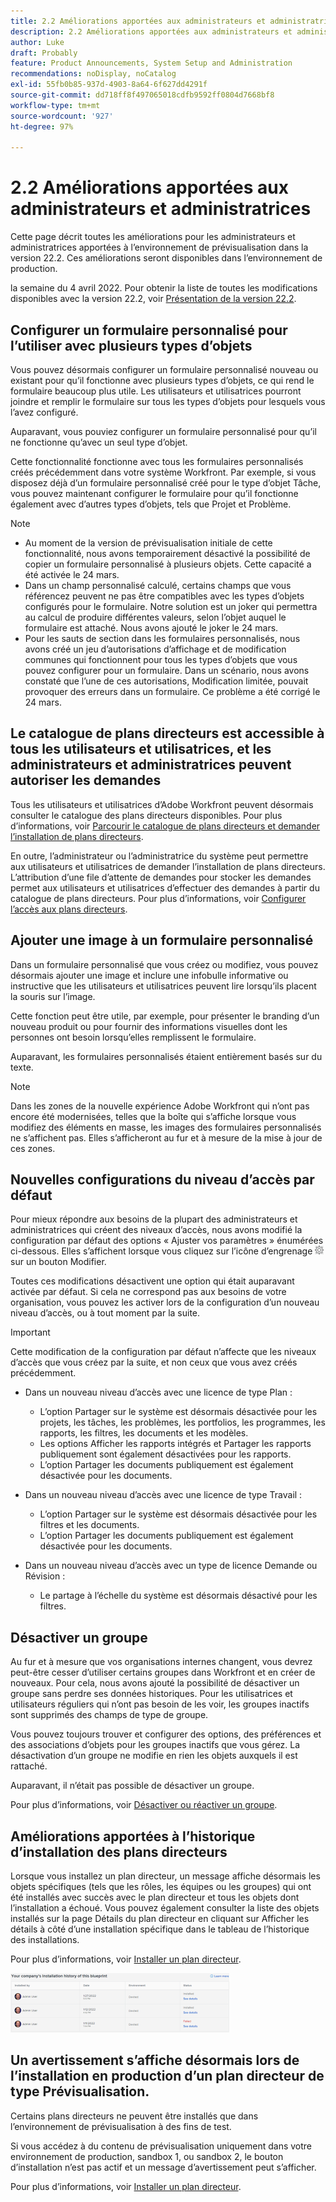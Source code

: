 ```yaml
---
title: 2.2 Améliorations apportées aux administrateurs et administratrices
description: 2.2 Améliorations apportées aux administrateurs et administratrices
author: Luke
draft: Probably
feature: Product Announcements, System Setup and Administration
recommendations: noDisplay, noCatalog
exl-id: 55fb0b85-937d-4903-8a64-6f627dd4291f
source-git-commit: dd718ff8f497065018cdfb9592ff0804d7668bf8
workflow-type: tm+mt
source-wordcount: '927'
ht-degree: 97%

---
```


# 2.2 Améliorations apportées aux administrateurs et administratrices

Cette page décrit toutes les améliorations pour les administrateurs et administratrices apportées à l’environnement de prévisualisation dans la version 22.2. Ces améliorations seront disponibles dans l’environnement de production.

<!--
<MadCap:conditionalText data-mc-conditions="QuicksilverOrClassic.Draft mode">
in January 2022
</MadCap:conditionalText>
-->

la semaine du 4 avril 2022. Pour obtenir la liste de toutes les modifications disponibles avec la version 22.2, voir [Présentation de la version 22.2](../../../product-announcements/product-releases/22.2-release-activity/22-2-release-overview.md).

## Configurer un formulaire personnalisé pour l’utiliser avec plusieurs types d’objets

Vous pouvez désormais configurer un formulaire personnalisé nouveau ou existant pour qu’il fonctionne avec plusieurs types d’objets, ce qui rend le formulaire beaucoup plus utile. Les utilisateurs et utilisatrices pourront joindre et remplir le formulaire sur tous les types d’objets pour lesquels vous l’avez configuré.

Auparavant, vous pouviez configurer un formulaire personnalisé pour qu’il ne fonctionne qu’avec un seul type d’objet.

Cette fonctionnalité fonctionne avec tous les formulaires personnalisés créés précédemment dans votre système Workfront. Par exemple, si vous disposez déjà d’un formulaire personnalisé créé pour le type d’objet Tâche, vous pouvez maintenant configurer le formulaire pour qu’il fonctionne également avec d’autres types d’objets, tels que Projet et Problème.

>[!NOTE]
>
>* Au moment de la version de prévisualisation initiale de cette fonctionnalité, nous avons temporairement désactivé la possibilité de copier un formulaire personnalisé à plusieurs objets. Cette capacité a été activée le 24 mars.
>* Dans un champ personnalisé calculé, certains champs que vous référencez peuvent ne pas être compatibles avec les types d’objets configurés pour le formulaire. Notre solution est un joker qui permettra au calcul de produire différentes valeurs, selon l’objet auquel le formulaire est attaché. Nous avons ajouté le joker le 24 mars.
>* Pour les sauts de section dans les formulaires personnalisés, nous avons créé un jeu d’autorisations d’affichage et de modification communes qui fonctionnent pour tous les types d’objets que vous pouvez configurer pour un formulaire. Dans un scénario, nous avons constaté que l’une de ces autorisations, Modification limitée, pouvait provoquer des erreurs dans un formulaire. Ce problème a été corrigé le 24 mars.
>

## Le catalogue de plans directeurs est accessible à tous les utilisateurs et utilisatrices, et les administrateurs et administratrices peuvent autoriser les demandes

Tous les utilisateurs et utilisatrices d’Adobe Workfront peuvent désormais consulter le catalogue des plans directeurs disponibles. Pour plus d’informations, voir [Parcourir le catalogue de plans directeurs et demander l’installation de plans directeurs](../../../administration-and-setup/blueprints/browse-catalog.md).

En outre, l’administrateur ou l’administratrice du système peut permettre aux utilisateurs et utilisatrices de demander l’installation de plans directeurs. L’attribution d’une file d’attente de demandes pour stocker les demandes permet aux utilisateurs et utilisatrices d’effectuer des demandes à partir du catalogue de plans directeurs. Pour plus d’informations, voir [Configurer l’accès aux plans directeurs](../../../administration-and-setup/blueprints/configure-access-to-blueprints.md).

## Ajouter une image à un formulaire personnalisé

Dans un formulaire personnalisé que vous créez ou modifiez, vous pouvez désormais ajouter une image et inclure une infobulle informative ou instructive que les utilisateurs et utilisatrices peuvent lire lorsqu’ils placent la souris sur l’image.

Cette fonction peut être utile, par exemple, pour présenter le branding d’un nouveau produit ou pour fournir des informations visuelles dont les personnes ont besoin lorsqu’elles remplissent le formulaire.

Auparavant, les formulaires personnalisés étaient entièrement basés sur du texte.

>[!NOTE]
>
>Dans les zones de la nouvelle expérience Adobe Workfront qui n’ont pas encore été modernisées, telles que la boîte qui s’affiche lorsque vous modifiez des éléments en masse, les images des formulaires personnalisés ne s’affichent pas. Elles s’afficheront au fur et à mesure de la mise à jour de ces zones.


## Nouvelles configurations du niveau d’accès par défaut

Pour mieux répondre aux besoins de la plupart des administrateurs et administratrices qui créent des niveaux d’accès, nous avons modifié la configuration par défaut des options « Ajuster vos paramètres » énumérées ci-dessous. Elles s’affichent lorsque vous cliquez sur l’icône d’engrenage ![](assets/gear-icon-in-access-levels.png) sur un bouton Modifier.

Toutes ces modifications désactivent une option qui était auparavant activée par défaut. Si cela ne correspond pas aux besoins de votre organisation, vous pouvez les activer lors de la configuration d’un nouveau niveau d’accès, ou à tout moment par la suite.

>[!IMPORTANT]
>
>Cette modification de la configuration par défaut n’affecte que les niveaux d’accès que vous créez par la suite, et non ceux que vous avez créés précédemment.

* Dans un nouveau niveau d’accès avec une licence de type Plan :

   * L’option Partager sur le système est désormais désactivée pour les projets, les tâches, les problèmes, les portfolios, les programmes, les rapports, les filtres, les documents et les modèles.
   * Les options Afficher les rapports intégrés et Partager les rapports publiquement sont également désactivées pour les rapports.
   * L’option Partager les documents publiquement est également désactivée pour les documents.

* Dans un nouveau niveau d’accès avec une licence de type Travail :

   * L’option Partager sur le système est désormais désactivée pour les filtres et les documents.
   * L’option Partager les documents publiquement est également désactivée pour les documents.

* Dans un nouveau niveau d’accès avec un type de licence Demande ou Révision :

   * Le partage à l’échelle du système est désormais désactivé pour les filtres.

## Désactiver un groupe

Au fur et à mesure que vos organisations internes changent, vous devrez peut-être cesser d’utiliser certains groupes dans Workfront et en créer de nouveaux. Pour cela, nous avons ajouté la possibilité de désactiver un groupe sans perdre ses données historiques. Pour les utilisatrices et utilisateurs réguliers qui n’ont pas besoin de les voir, les groupes inactifs sont supprimés des champs de type de groupe.

Vous pouvez toujours trouver et configurer des options, des préférences et des associations d’objets pour les groupes inactifs que vous gérez. La désactivation d’un groupe ne modifie en rien les objets auxquels il est rattaché.

Auparavant, il n’était pas possible de désactiver un groupe.

Pour plus d’informations, voir [Désactiver ou réactiver un groupe](../../../administration-and-setup/manage-groups/create-and-manage-groups/deactivate-or-reactivate-a-group.md).

## Améliorations apportées à l’historique d’installation des plans directeurs

Lorsque vous installez un plan directeur, un message affiche désormais les objets spécifiques (tels que les rôles, les équipes ou les groupes) qui ont été installés avec succès avec le plan directeur et tous les objets dont l’installation a échoué. Vous pouvez également consulter la liste des objets installés sur la page Détails du plan directeur en cliquant sur Afficher les détails à côté d’une installation spécifique dans le tableau de l’historique des installations.

Pour plus d’informations, voir [Installer un plan directeur](../../../administration-and-setup/blueprints/blueprints-install.md).

![](assets/blueprints-installation-history-350x95.png)

## Un avertissement s’affiche désormais lors de l’installation en production d’un plan directeur de type Prévisualisation.

Certains plans directeurs ne peuvent être installés que dans l’environnement de prévisualisation à des fins de test.

Si vous accédez à du contenu de prévisualisation uniquement dans votre environnement de production, sandbox 1, ou sandbox 2, le bouton d’installation n’est pas actif et un message d’avertissement peut s’afficher.

Pour plus d’informations, voir [Installer un plan directeur](../../../administration-and-setup/blueprints/blueprints-install.md).
